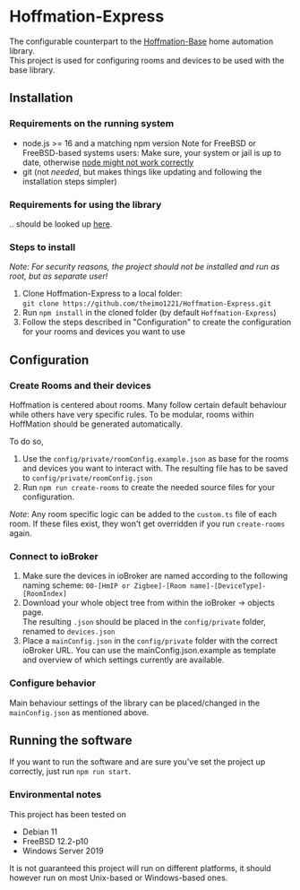 # Hoffmation-Express
The configurable counterpart to the [Hoffmation-Base](https://github.com/theimo1221/Hoffmation-Base) home automation library.  
This project is used for configuring rooms and devices to be used with the base library.

## Installation
### Requirements on the running system
- node.js >= 16 and a matching npm version
  Note for FreeBSD or FreeBSD-based systems users: Make sure, your system or jail is up to date, otherwise [node might not work correctly](https://github.com/nodejs/node/issues/40467#issuecomment-946902776)
- git (not *needed*, but makes things like updating and following the installation steps simpler)

### Requirements for using the library
.. should be looked up [here](https://github.com/theimo1221/Hoffmation-Base#base-requirements).

### Steps to install
*Note: For security reasons, the project should not be installed and run as root, but as separate user!*

1. Clone Hoffmation-Express to a local folder:  
   `git clone https://github.com/theimo1221/Hoffmation-Express.git`
2. Run `npm install` in the cloned folder (by default `Hoffmation-Express`)
3. Follow the steps described in "Configuration" to create the configuration for your rooms and devices you want to use 

## Configuration
### Create Rooms and their devices
Hoffmation is centered about rooms. 
Many follow certain default behaviour while others have very specific rules.
To be modular, rooms within HoffMation should be generated automatically.

To do so, 
1. Use the `config/private/roomConfig.example.json` as base for the rooms and devices you want to interact with.
   The resulting file has to be saved to `config/private/roomConfig.json`
2. Run `npm run create-rooms` to create the needed source files for your configuration.

*Note*: Any room specific logic can be added to the `custom.ts` file of each room. 
If these files exist, they won't get overridden if you run `create-rooms` again.

### Connect to ioBroker
1. Make sure the devices in ioBroker are named according to the following naming scheme:
   `00-[HmIP or Zigbee]-[Room name]-[DeviceType]-[RoomIndex]`
2. Download your whole object tree from within the ioBroker -> objects page.  
   The resulting `.json` should be placed in the `config/private` folder, renamed to `devices.json`
3. Place a `mainConfig.json` in the `config/private` folder with the correct ioBroker URL.
   You can use the mainConfig.json.example as template and overview of which settings currently are available.

### Configure behavior
Main behaviour settings of the library can be placed/changed in the `mainConfig.json` as mentioned above.

## Running the software
If you want to run the software and are sure you've set the project up correctly, just run `npm run start`.

### Environmental notes
This project has been tested on
- Debian 11
- FreeBSD 12.2-p10
- Windows Server 2019

It is not guaranteed this project will run on different platforms, it should however run on most Unix-based or Windows-based ones.